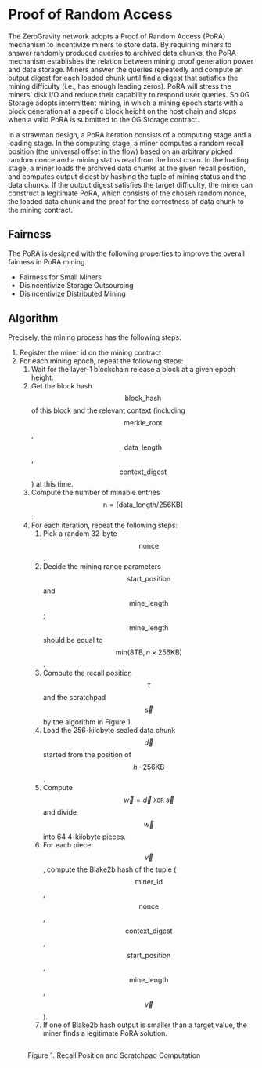 # Proof of Random Access

The ZeroGravity network adopts a Proof of Random Access (PoRA) mechanism to incentivize miners to store data. By requiring miners to answer randomly produced queries to archived data chunks, the PoRA mechanism establishes the relation between mining proof generation power and data storage. Miners answer the queries repeatedly and compute an output digest for each loaded chunk until find a digest that satisfies the mining difficulty (i.e., has enough leading zeros). PoRA will stress the miners' disk I/O and reduce their capability to respond user queries. So 0G Storage adopts intermittent mining, in which a mining epoch starts with a block generation at a specific block height on the host chain and stops when a valid PoRA is submitted to the 0G Storage contract.

In a strawman design, a PoRA iteration consists of a computing stage and a loading stage. In the computing stage, a miner computes a random recall position (the universal offset in the flow) based on an arbitrary picked random nonce and a mining status read from the host chain. In the loading stage, a miner loads the archived data chunks at the given recall position, and computes output digest by hashing the tuple of mining status and the data chunks. If the output digest satisfies the target difficulty, the miner can construct a legitimate PoRA, which consists of the chosen random nonce, the loaded data chunk and the proof for the correctness of data chunk to the mining contract.

## Fairness

The PoRA is designed with the following properties to improve the overall fairness in PoRA mining.

- Fairness for Small Miners
- Disincentivize Storage Outsourcing
- Disincentivize Distributed Mining

## Algorithm

Precisely, the mining process has the following steps:

1. Register the miner id on the mining contract
2. For each mining epoch, repeat the following steps:
   1. Wait for the layer-1 blockchain release a block at a given epoch height.
   2. Get the block hash $$\mathsf{block\_hash}$$ of this block and the relevant context (including $$\mathsf{merkle\_root}$$, $$\mathsf{data\_length}$$, $$\mathsf{context\_digest}$$) at this time.
   3. Compute the number of minable entries $$\text{n} = [\mathsf{data\_length}/256\mathsf{KB}]$$.
   4. For each iteration, repeat the following steps:
      1. Pick a random 32-byte $$\mathsf{nonce}$$.
      2. Decide the mining range parameters $$\mathsf{start\_position}$$ and $$\mathsf{mine\_length}$$; $$\mathsf{mine\_length}$$ should be equal to $$\text{min}(8\mathrm{TB}, n \times 256 \mathrm{KB})$$.
      3. Compute the recall position $$\tau$$ and the scratchpad $$\overrightarrow{s}$$ by the algorithm in Figure 1.
      4. Load the 256-kilobyte sealed data chunk $$\overrightarrow{d}$$ started from the position of $$h \cdot 256\mathrm{KB}$$.
      5. Compute $$\overrightarrow{w} = \overrightarrow{d}\ \mathtt{XOR}\ \overrightarrow{s}$$ and divide $$\overrightarrow{w}$$ into 64 4-kilobyte pieces.
      6. For each piece $$\overrightarrow{v}$$, compute the Blake2b hash of the tuple ($$\mathsf{miner\_id}$$, $$\mathsf{nonce}$$, $$\mathsf{context\_digest}$$, $$\mathsf{start\_position}$$, $$\mathsf{mine\_length}$$, $$\overrightarrow{v}$$).
      7. If one of Blake2b hash output is smaller than a target value, the miner finds a legitimate PoRA solution.

<figure><img src="../../.gitbook/assets/zg-storage-algorithm.png" alt=""><figcaption><p>Figure 1. Recall Position and Scratchpad Computation</p></figcaption></figure>
